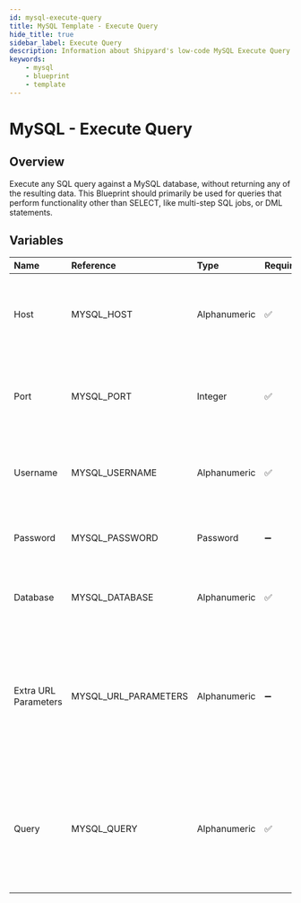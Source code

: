 ```yaml
---
id: mysql-execute-query
title: MySQL Template - Execute Query
hide_title: true
sidebar_label: Execute Query
description: Information about Shipyard's low-code MySQL Execute Query blueprint. Execute any SQL query against a MySQL database. 
keywords:
    - mysql
    - blueprint
    - template
---
```


# MySQL - Execute Query

## Overview
Execute any SQL query against a MySQL database, without returning any of the resulting data. This Blueprint should primarily be used for queries that perform functionality other than SELECT, like multi-step SQL jobs, or DML statements.

## Variables

| Name | Reference | Type | Required | Default | Options | Description |
|:-----|:----------|:-----|:---------|:--------|:--------|:------------|
| Host | MYSQL_HOST  | Alphanumeric |:white_check_mark: | `-` | - | The domain or the IP address of the database you want to connect to. |
| Port | MYSQL_PORT  | Integer |:white_check_mark: | `"3306"` | - | Number for the database port to connect to. Defaults to 3306. |
| Username | MYSQL_USERNAME  | Alphanumeric |:white_check_mark: | `-` | - | Name of the user to connect to the database with. |
| Password | MYSQL_PASSWORD  | Password |:heavy_minus_sign: | `-` | - | Password associated to the provided username. |
| Database | MYSQL_DATABASE  | Alphanumeric |:white_check_mark: | `-` | - | Name of the database in MySQL to connect to. |
| Extra URL Parameters | MYSQL_URL_PARAMETERS  | Alphanumeric |:heavy_minus_sign: | `-` | - | Extra parameters that will be placed at the end of the connection string, after the "?". Must be separated by "&". |
| Query | MYSQL_QUERY  | Alphanumeric |:white_check_mark: | `-` | - | Any SQL query that runs a job against the database (CREATE, DROP, INSERT, etc.). Formatting is ignored. |


